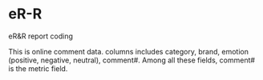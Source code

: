 # eR-R
eR&amp;R report coding

This is online comment data. 
columns includes category, brand, emotion (positive, negative, neutral), comment#.
Among all these fields, comment# is the metric field. 
